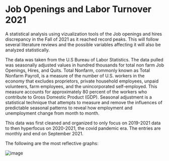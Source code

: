 # Job Openings and Labor Turnover 2021
A statistical analysis using vizualization tools of the Job openings and hires discrepancy in the Fall of 2021 as it reached record peaks. This will follow several literature reviews and the possible variables affecting it will also be analyzed statistically. 

The data was taken from the U.S Bureau of Labor Statistics. The data pulled was seasonally adjusted values in hundred thousands for total non farm Job Openings, Hires, and Quits. Total Nonfarm, commonly known as Total Nonfarm Payroll, is a measure of the number of U.S. workers in the economy that excludes proprietors, private household employees, unpaid volunteers, farm employees, and the unincorporated self-employed. This measure accounts for approximately 80 percent of the workers who contribute to Gross Domestic Product (GDP). 
Seasonal adjustment is a statistical technique that attempts to measure and remove the influences of predictable seasonal patterns to reveal how employment and unemployment change from month to month.

This data was first cleaned and organized to only focus on 2019-2021 data to then hyperfocus on 2020-2021, the covid pandemic era. The entries are monthly and end on September 2021. 

The following are the most reflective graphs:

![image](https://user-images.githubusercontent.com/43017838/141666172-fe0d439c-fd44-4a31-938f-e9cadf4a589a.png)
